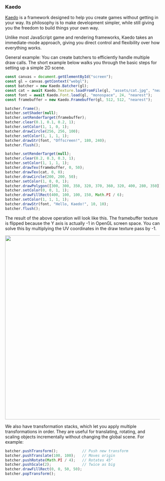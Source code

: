 ### Kaedo
[Kaedo](https://github.com/elloramir/kaedo/releases/download/kaedo-latest/kaedo.js) is a framework designed to help you create games without getting in your way.
Its philosophy is to make development simpler, while still giving you the freedom to build things your own way.

Unlike most JavaScript game and rendering frameworks, Kaedo takes an immediate-mode approach, giving you direct control and flexibility over how everything works.

General example: You can create batchers to efficiently handle multiple draw calls.
The short example below walks you through the basic steps for setting up a simple 2D scene.

```js
const canvas = document.getElementById("screen");
const gl = canvas.getContext("webgl");
const batcher = new Kaedo.Batcher(gl);
const cat = await Kaedo.Texture.loadFromFile(gl, "assets/cat.jpg", "nearest");
const font = await Kaedo.Font.load(gl, "monospace", 24, "nearest");
const framebuffer = new Kaedo.Framebuffer(gl, 512, 512, "nearest");

batcher.frame();
batcher.setShader(null);
batcher.setRenderTarget(framebuffer);
batcher.clear(0.1, 0.1, 0.2, 1);
batcher.setColor(1, 1, 0, 1);
batcher.drawCircle(256, 256, 100);
batcher.setColor(1, 1, 1, 1);
batcher.drawStr(font, "Offscreen!", 180, 240);
batcher.flush();

batcher.setRenderTarget(null);
batcher.clear(0.2, 0.3, 0.3, 1);
batcher.setColor(1, 1, 1, 1);
batcher.drawTex(framebuffer, 0, 50);
batcher.drawTex(cat, 0, 0);
batcher.drawCircle(200, 200, 50);
batcher.setColor(1, 0, 0, 1);
batcher.drawPolygon([300, 300, 350, 320, 370, 360, 320, 400, 280, 350]);
batcher.setColor(0, 0, 1, 1);
batcher.drawFillRect(400, 100, 100, 150, Math.PI / 6);
batcher.setColor(1, 1, 1, 1);
batcher.drawStr(font, "Hello, Kaedo!", 10, 10);
batcher.flush();
```

The result of the above operation will look like this.
The framebuffer texture is flipped because the Y axis is actually -1 in OpenGL screen space.
You can solve this by multiplying the UV coordinates in the draw texture pass by -1.

<p align="center">
  <img src="https://i.imgur.com/9GXQBUG.png" width="600" />
</p>

We also have transformation stacks, which let you apply multiple transformations in order. They are useful for translating, rotating, and scaling objects incrementally without changing the global scene. For example:

```js
batcher.pushTransform();           // Push new transform
batcher.pushTranslate(100, 100);   // Moves origin
batcher.pushRotate(Math.PI / 4);   // Rotates 45°
batcher.pushScale(2);              // Twice as big
batcher.drawFillRect(0, 0, 50, 50);
batcher.popTransform();  
```
